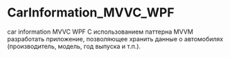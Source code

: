# CarInformation_MVVC_WPF
car information MVVC WPF
С использованием паттерна MVVM разработать приложение, позволяющее хранить данные о автомобилях (производитель, модель, год выпуска и т.п.).
